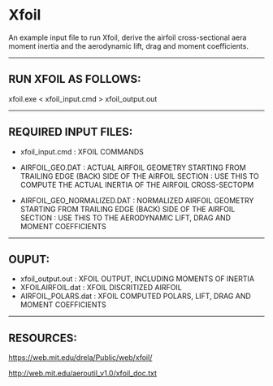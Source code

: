 # Xfoil

An example input file to run Xfoil, derive the airfoil cross-sectional aera moment inertia and the aerodynamic lift, drag and moment coefficients.

----------------------------------------------------
RUN XFOIL AS FOLLOWS:
----------------------------------------------------
xfoil.exe < xfoil_input.cmd > xfoil_output.out


----------------------------------------------------
REQUIRED INPUT FILES:
----------------------------------------------------
- xfoil_input.cmd                 : XFOIL COMMANDS
- AIRFOIL_GEO.DAT                 : ACTUAL AIRFOIL GEOMETRY STARTING FROM TRAILING EDGE (BACK) SIDE OF THE AIRFOIL SECTION
			          : USE THIS TO COMPUTE THE ACTUAL INERTIA OF THE AIRFOIL CROSS-SECTOPM

- AIRFOIL_GEO_NORMALIZED.DAT      : NORMALIZED AIRFOIL GEOMETRY STARTING FROM TRAILING EDGE (BACK) SIDE OF THE AIRFOIL SECTION
			          : USE THIS TO THE AERODYNAMIC LIFT, DRAG AND MOMENT COEFFICIENTS


----------------------------------------------------
OUPUT:
----------------------------------------------------
- xfoil_output.out                : XFOIL OUTPUT, INCLUDING MOMENTS OF INERTIA
- XFOILAIRFOIL.dat       	  : XFOIL DISCRITIZED AIRFOIL
- AIRFOIL_POLARS.dat     	  : XFOIL COMPUTED POLARS, LIFT, DRAG AND MOMENT COEFFICIENTS


----------------------------------------------------
RESOURCES:
----------------------------------------------------
https://web.mit.edu/drela/Public/web/xfoil/

http://web.mit.edu/aeroutil_v1.0/xfoil_doc.txt
